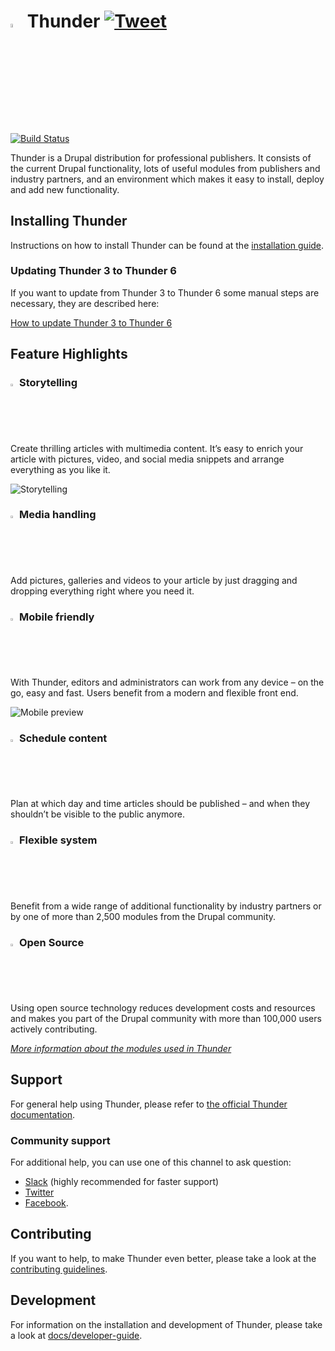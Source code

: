 # <img src="./files/images/thunder.svg?sanitize=true" alt="Thunder" width="4%"/> Thunder [![Tweet](https://img.shields.io/twitter/url/http/shields.io.svg?style=social)](https://twitter.com/intent/tweet?text=I%20just%20tried%20ThunderCMS.%20The%20CMS%20for%20professional%20publishing!&url=https://www.thunder.org&via=ThunderCoreTeam&hashtags=drupal8,publishing,ThunderCMS)

[![Build Status](https://github.com/thunder/thunder-distribution/workflows/.github/workflows/test.yml/badge.svg)](https://github.com/thunder/thunder-distribution/actions)

Thunder is a Drupal distribution for professional publishers. It consists of the current Drupal functionality, lots of
useful modules from publishers and industry partners, and an environment which makes it easy to install, deploy and add
new functionality.

## Installing Thunder

Instructions on how to install Thunder can be found at
the [installation guide](https://thunder.github.io/developer-guide/setup.html#install-thunder).

### Updating Thunder 3 to Thunder 6

If you want to update from Thunder 3 to Thunder 6 some manual steps are necessary, they are described here:

[How to update Thunder 3 to Thunder 6](https://thunder.github.io/developer-guide/migration/migrate-3-6.html)

## Feature Highlights

### <img src="./files/images/story_fireplace_b.png" alt="Storytelling" width="2%"/> Storytelling

Create thrilling articles with multimedia content. It’s easy to enrich your article with pictures, video, and social
media snippets and arrange everything as you like it.

![Storytelling](./files/images/storytelling.png)

### <img src="./files/images/media_handling_b_0.png" alt="Storytelling" width="2%"/> Media handling

Add pictures, galleries and videos to your article by just dragging and dropping everything right where you need it.

### <img src="./files/images/mobile_friendly_e_0.png" alt="Storytelling" width="2%"/> Mobile friendly

With Thunder, editors and administrators can work from any device – on the go, easy and fast. Users benefit from a
modern and flexible front end.

![Mobile preview](./files/images/mobile.png)

### <img src="./files/images/schedule_content_g_0.png" alt="Storytelling" width="2%"/> Schedule content

Plan at which day and time articles should be published – and when they shouldn’t be visible to the public anymore.

### <img src="./files/images/flexible_system_b_0.png" alt="Storytelling" width="2%"/> Flexible system

Benefit from a wide range of additional functionality by industry partners or by one of more than 2,500 modules from the
Drupal community.

### <img src="./files/images/drupal_community_b_1.png" alt="Storytelling" width="2%"/> Open Source

Using open source technology reduces development costs and resources and makes you part of the Drupal community with
more than 100,000 users actively contributing.

*[More information about the modules used in Thunder](https://thunder.github.io/user-guide/feature-overview.html)*

## Support

For general help using Thunder, please refer to [the official Thunder documentation](https://thunder.github.io).

### Community support

For additional help, you can use one of this channel to ask question:

* [Slack](https://thunder.org/contact-us) (highly recommended for faster support)
* [Twitter](https://twitter.com/ThunderCoreTeam)
* [Facebook](https://www.facebook.com/Thunder-CMS-168018513979183/).

## Contributing

If you want to help, to make Thunder even better, please take a look at the [contributing guidelines](docs/contributing.md).

## Development

For information on the installation and development of Thunder, please take a look
at [docs/developer-guide](docs/developer-guide).
